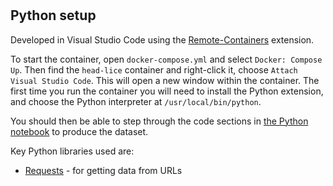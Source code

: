 # 

## Python setup

Developed in Visual Studio Code using the [Remote-Containers](https://code.visualstudio.com/docs/devcontainers/containers) extension. 

To start the container, open `docker-compose.yml` and select `Docker: Compose Up`. Then find the `head-lice` container and right-click it, choose `Attach Visual Studio Code`. This will open a new window within the container. The first time you run the container you will need to install the Python extension, and choose the Python interpreter at `/usr/local/bin/python`.

You should then be able to step through the code sections in [the Python notebook](download.py) to produce the dataset.

Key Python libraries used are:

* [Requests](https://requests.readthedocs.io/en/latest/) - for getting data from URLs
